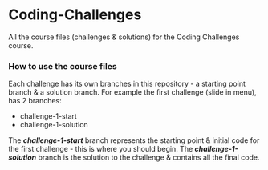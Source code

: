 # Coding-Challenges
All the course files (challenges &amp; solutions) for the Coding Challenges course.

### How to use the course files
Each challenge has its own branches in this repository - a starting point branch & a solution branch. For example the first challenge (slide in menu), has 2 branches:

- challenge-1-start
- challenge-1-solution

The ***challenge-1-start*** branch represents the starting point & initial code for the first challenge - this is where you should begin. The ***challenge-1-solution*** branch is the solution to the challenge & contains all the final code.
